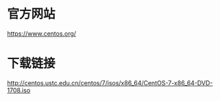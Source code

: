 # 官方网站
<https://www.centos.org/>
# 下载链接
<http://centos.ustc.edu.cn/centos/7/isos/x86_64/CentOS-7-x86_64-DVD-1708.iso>